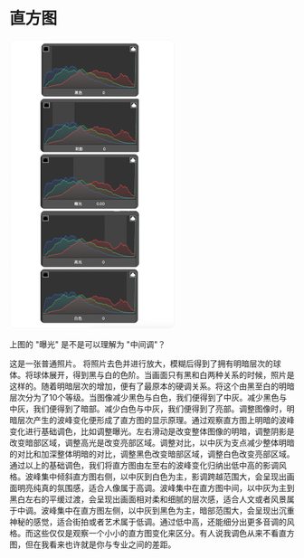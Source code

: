 # 直方图



<img src="./readme.assets/image-20231028222645936.png" alt="image-20231028222645936" style="zoom:50%;" />

上图的 "曝光" 是不是可以理解为 "中间调"？





这是一张普通照片。 将照片去色并进行放大，模糊后得到了拥有明暗层次的球体。将球体展开，得到黑与白的色阶。当画面只有黑和白两种关系的时候，照片是这样的。随着明暗层次的增加，便有了最原本的硬调关系。将这个由黑至白的明暗层次分为了10个等级。当图像减少黑色与白色，我们便得到了中灰。减少黑色与中灰，我们便得到了暗部。减少白色与中灰，我们便得到了亮部。调整图像时，明暗层次产生的波峰变化便形成了直方图的显示原理。通过观察直方图上明暗的波峰变化进行基础调色，比如调整曝光。左右滑动是改变整体图像的明暗，调整阴影是改变暗部区域，调整高光是改变亮部区域。调整对比，以中灰为支点减少整体明暗的对比和加深整体明暗的对比，调整黑色改变暗部区域，调整白色改变亮部区域。通过以上的基础调色，我们将直方图由左至右的波峰变化归纳出低中高的影调风格。波峰集中倾斜直方图右侧，以中灰到白色为主，影调跨越范围大，会呈现出画面明亮纯真的氛围感，适合人像属于高调。波峰集中在直方图中间，以中灰为主到黑白左右的平缓过渡，会呈现出画面相对柔和细腻的层次感，适合人文或者风景属于中调。波峰集中在直方图左侧，以中灰到黑色为主，暗部范围大，会呈现出沉重神秘的感觉，适合街拍或者艺术属于低调。通过低中高，还能细分出更多音调的风格。而这些仅仅是观察一个小小的直方图变化来区分。有人说我调色从来不看直方图，但在我看来也许就是你与专业之间的差距。
